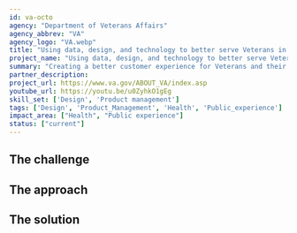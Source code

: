 ```yaml
---
id: va-octo
agency: "Department of Veterans Affairs"
agency_abbrev: "VA"
agency_logo: "VA.webp"
title: "Using data, design, and technology to better serve Veterans in a digital age"
project_name: "Using data, design, and technology to better serve Veterans in a digital age"
summary: "Creating a better customer experience for Veterans and their families to receive the benefits they've earned in the Department of Veterans Affairs' Office of the Chief Technology Officer."
partner_description: 
project_url: https://www.va.gov/ABOUT_VA/index.asp
youtube_url: https://youtu.be/u0ZyhkO1gEg
skill_set: ['Design', 'Product management']
tags: ['Design', 'Product_Management', 'Health', 'Public_experience']
impact_area: ["Health", "Public experience"]
status: ["current"]
---
```


## The challenge

## The approach

## The solution 
